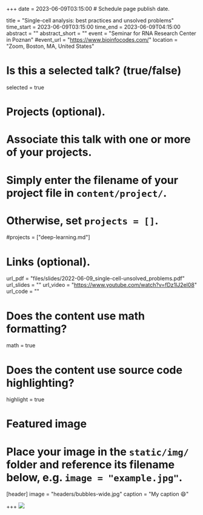 +++
date = 2023-06-09T03:15:00  # Schedule page publish date.

title = "Single-cell analysis: best practices and unsolved problems"
time_start = 2023-06-09T03:15:00
time_end = 2023-06-09T04:15:00
abstract = ""
abstract_short = ""
event = "Seminar for RNA Research Center in Poznan"
#event_url = "https://www.bioinfocodes.com/"
location = "Zoom, Boston, MA, United States"

# Is this a selected talk? (true/false)
selected = true

# Projects (optional).
#   Associate this talk with one or more of your projects.
#   Simply enter the filename of your project file in `content/project/`.
#   Otherwise, set `projects = []`.
#projects = ["deep-learning.md"]

# Links (optional).
url_pdf = "files/slides/2022-06-09_single-cell-unsolved_problems.pdf"
url_slides = ""
url_video = "https://www.youtube.com/watch?v=fDz1lJ2el08"
url_code = ""

# Does the content use math formatting?
math = true

# Does the content use source code highlighting?
highlight = true

# Featured image
# Place your image in the `static/img/` folder and reference its filename below, e.g. `image = "example.jpg"`.
[header]
image = "headers/bubbles-wide.jpg"
caption = "My caption :smile:"

+++
![](/img/poland_talk.jpeg)
